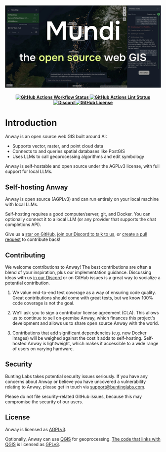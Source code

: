 ![Anway, the open source web GIS](./docs/src/assets/header.jpg)

<h4 align="center">
  <a href="https://github.com/BuntingLabs/mundi.ai/actions/workflows/cicd.yml">
    <img src="https://img.shields.io/github/actions/workflow/status/BuntingLabs/mundi.ai/cicd.yml?label=CI" alt="GitHub Actions Workflow Status" />
  </a>
  <a href="https://github.com/BuntingLabs/mundi.ai/actions/workflows/lint.yml">
    <img src="https://img.shields.io/github/actions/workflow/status/BuntingLabs/mundi.ai/lint.yml?label=lint" alt="GitHub Actions Lint Status" />
  </a>
  <a href="https://discord.gg/V63VbgH8dT">
    <img src="https://dcbadge.limes.pink/api/server/V63VbgH8dT?style=flat" alt="Discord" />
  </a>
  <a href="https://github.com/BuntingLabs/mundi.ai/blob/main/LICENSE">
    <img src="https://img.shields.io/github/license/BuntingLabs/mundi.ai" alt="GitHub License" />
  </a>
</h4>

# Introduction

Anway is an open source web GIS built around AI:

- Supports vector, raster, and point cloud data
- Connects to and queries spatial databases like PostGIS
- Uses LLMs to call geoprocessing algorithms and edit symbology

Anway is self-hostable and open source under the AGPLv3 license, with full support for local LLMs.

## Self-hosting Anway

Anway is open source (AGPLv3) and can run entirely on your local machine with local LLMs.

Self-hosting requires a good computer/server, git, and Docker. You can optionally connect it to a local LLM (or any
provider that supports the chat completions API).

Give us a [star on GitHub](https://github.com/BuntingLabs/mundi.ai),
[join our Discord to talk to us](https://discord.gg/V63VbgH8dT), or
[create a pull request](https://github.com/BuntingLabs/mundi.ai/pulls) to contribute back!

## Contributing

We welcome contributions to Anway! The best contributions are often a blend of your inspiration, plus our implementation guidance. Discussing ideas with us [in our Discord](https://discord.gg/V63VbgH8dT) or on GitHub issues is a great way to socialize a potential contribution.

1. We value end-to-end test coverage as a way of ensuring code quality. Great contributions should come with great tests, but we know 100% code coverage is not the goal.

2. We'll ask you to sign a contributor license agreement (CLA). This allows us to continue to sell on-premise Anway, which finances this project's development and allows us to share open source Anway with the world.

3. Contributions that add significant dependencies (e.g. new Docker images) will be weighed against the cost it adds to self-hosting. Self-hosted Anway is lightweight, which makes it accessible to a wide range of users on varying hardware.

## Security

Bunting Labs takes potential security issues seriously. If you have any concerns about Anway or believe you have uncovered a vulnerability relating to Anway, please get in touch via [support@buntinglabs.com](mailto:support@buntinglabs.com).

Please do not file security-related GitHub issues, because this may compromise the security of our users.


## License

Anway is licensed as [AGPLv3](./LICENSE).

Optionally, Anway can use [QGIS](https://qgis.org/) for geoprocessing.
[The code that links with QGIS](./qgis-processing) is licensed
as [GPLv3](./qgis-processing/LICENSE).
